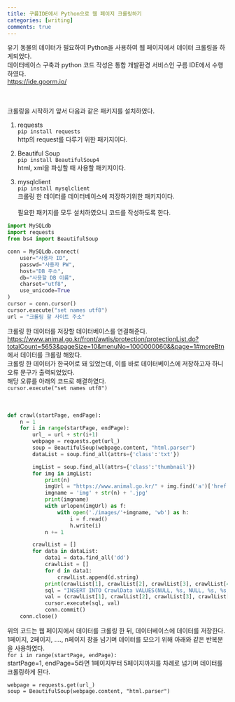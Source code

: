 ```yaml
---
title: 구름IDE에서 Python으로 웹 페이지 크롤링하기
categories: [writing]
comments: true
---
```


유기 동물의 데이터가 필요하여 Python을 사용하여 웹 페이지에서 데이터 크롤링을 하게되었다.   
데이터베이스 구축과 python 코드 작성은 통합 개발환경 서비스인 구름 IDE에서 수행하였다.   
https://ide.goorm.io/   
<br><br>

크롤링을 시작하기 앞서 다음과 같은 패키지를 설치하였다.   
1. requests   
```pip install requests```    
http의 request를 다루기 위한 패키지이다.   

1. Beautiful Soup   
```pip install BeautifulSoup4```   
html, xml을 파싱할 때 사용할 패키지이다.   

1. mysqlclient   
```pip install mysqlclient```  
크롤링 한 데이터를 데이터베이스에 저장하기위한 패키지이다.
<br><br>
필요한 패키지를 모두 설치하였으니 코드를 작성하도록 한다.   
```python
import MySQLdb
import requests
from bs4 import BeautifulSoup

conn = MySQLdb.connect(
    user="사용자 ID",
    passwd="사용자 PW",
    host="DB 주소",
    db="사용할 DB 이름",
    charset="utf8",
    use_unicode=True
)
cursor = conn.cursor()
cursor.execute("set names utf8")
url = "크롤링 할 사이트 주소"
```   
크롤링 한 데이터를 저장할 데이터베이스를 연결해준다.   
https://www.animal.go.kr/front/awtis/protection/protectionList.do?totalCount=5653&pageSize=10&menuNo=1000000060&&page=1#moreBtn 에서 데이터를 크롤링 해왔다.   
크롤링 한 데이터가 한국어로 돼 있었는데, 이를 바로 데이터베이스에 저장하고자 하니 오류 문구가 출력되었었다.   
해당 오류를 아래의 코드로 해결하였다.   
```cursor.execute("set names utf8")```   
<br><br>
```python
def crawl(startPage, endPage):
    n = 1
    for i in range(startPage, endPage):
        url_ = url + str(i+1)
        webpage = requests.get(url_)
        soup = BeautifulSoup(webpage.content, "html.parser")
        dataList = soup.find_all(attrs={'class':'txt'})

        imgList = soup.find_all(attrs={'class':'thumbnail'})
        for img in imgList:
            print(n)
            imgUrl = "https://www.animal.go.kr/" + img.find('a')['href']
            imgname = 'img' + str(n) + '.jpg'
            print(imgname)
            with urlopen(imgUrl) as f:
                with open('./images/'+imgname, 'wb') as h:
                    i = f.read()
                    h.write(i)
            n += 1

        crawlList = []
        for data in dataList:
            data1 = data.find_all('dd')
            crawlList = []
            for d in data1:
                crawlList.append(d.string)
            print(crawlList[1], crawlList[2], crawlList[3], crawlList[4])
            sql = "INSERT INTO CrawlData VALUES(NULL, %s, NULL, %s, %s, %s, NULL, NULL)"
            val = (crawlList[1], crawlList[2], crawlList[3], crawlList[4])
            cursor.execute(sql, val)
            conn.commit()
    conn.close()
```   
위의 코드는 웹 페이지에서 데이터를 크롤링 한 뒤, 데이터베이스에 데이터를 저장한다.   
1페이지, 2페이지, ...., n페이지 창을 넘기며 데이터를 모으기 위해 아래와 같은 반복문을 사용하였다.   
```for i in range(startPage, endPage):```   
startPage=1, endPage=5라면 1페이지부터 5페이지까지를 차례로 넘기며 데이터를 크롤링하게 된다.   
```
webpage = requests.get(url_)
soup = BeautifulSoup(webpage.content, "html.parser")
```
